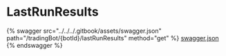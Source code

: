 # LastRunResults

{% swagger src="../../../.gitbook/assets/swagger.json" path="/tradingBot/{botId}/lastRunResults" method="get" %}
[swagger.json](../../../.gitbook/assets/swagger.json)
{% endswagger %}

